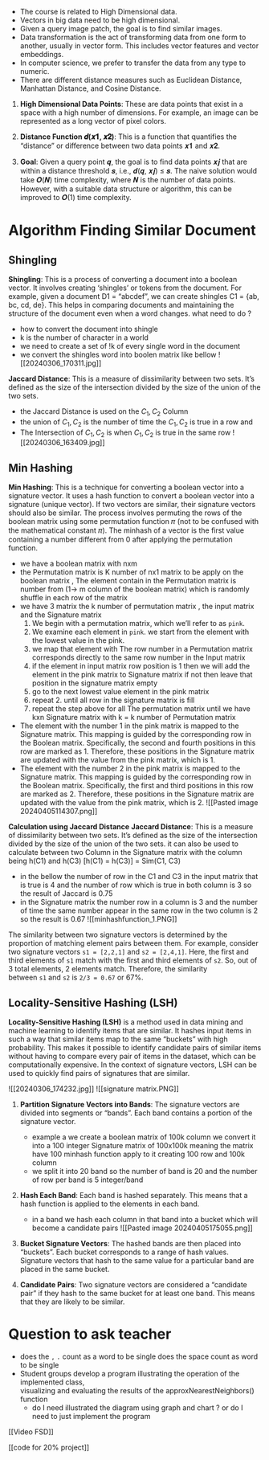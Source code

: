 

- The course is related to High Dimensional data.
- Vectors in big data need to be high dimensional.
- Given a query image patch, the goal is to find similar images.
- Data transformation is the act of transforming data from one form to another, usually in vector form. This includes vector features and vector embeddings.
- In computer science, we prefer to transfer the data from any type to numeric.
- There are different distance measures such as Euclidean Distance, Manhattan Distance, and Cosine Distance.



1. **High Dimensional Data Points**: These are data points that exist in a space with a high number of dimensions. For example, an image can be represented as a long vector of pixel colors.
    
2. **Distance Function 𝒅(𝒙𝟏, 𝒙𝟐)**: This is a function that quantifies the “distance” or difference between two data points 𝒙𝟏 and 𝒙𝟐.
    
3. **Goal**: Given a query point 𝒒, the goal is to find data points 𝒙𝒋 that are within a distance threshold 𝒔, i.e., 𝒅(𝒒, 𝒙𝒋) ≤ 𝒔. The naive solution would take 𝑶(𝑵) time complexity, where 𝑵 is the number of data points. However, with a suitable data structure or algorithm, this can be improved to 𝑶(1) time complexity.



# Algorithm  Finding Similar Document  

## Shingling
**Shingling**: This is a process of converting a document into a boolean vector. It involves creating ‘shingles’ or tokens from the document. For example, given a document D1 = “abcdef”, we can create shingles C1 = {ab, bc, cd, de}. This helps in comparing documents and maintaining the structure of the document even when a word changes. 
what need to do ? 
- how to convert the document into shingle  
- k is the number of character in a world 
- we need to create a set of !k  of every single word  in the document 
- we convert the shingles word into boolen matrix like bellow 
![[20240306_170311.jpg]]
    
**Jaccard Distance**: This is a measure of dissimilarity between two sets. It’s defined as the size of the intersection divided by the size of the union of the two sets. 
- the Jaccard Distance is used on the $C_1 , C_2$ Column 
- the union of  $C_1 , C_2$  is the number of time the $C_1 , C_2$   is true in a row  and 
- The Intersection of $C_1 , C_2$ is when $C_1 , C_2$ is true in the same row
    ![[20240306_163409.jpg]]

## **Min Hashing**
**Min Hashing**: This is a technique for converting a boolean vector into a signature vector. It uses a hash function to convert a boolean vector into a signature (unique vector). If two vectors are similar, their signature vectors should also be similar. The process involves permuting the rows of the boolean matrix using some permutation function 𝜋 (not to be confused with the mathematical constant 𝜋). The minhash of a vector is the first value containing a number different from 0 after applying the permutation function. 
- we have a boolean matrix with nxm 
-  the Permutation  matrix  is   K number of nx1 matrix to be apply on the boolean matrix  , The element  contain in the Permutation matrix is number from (1-> m column of the boolean  matrix)    which is randomly shuffle  in each row of the matrix 
- we have 3 matrix the k number of permutation matrix , the input matrix and the Signature matrix 
	1. We begin with a permutation matrix, which we’ll refer to as `pink`.
	2. We examine each element in `pink`.  we start from  the element with the lowest value in the pink.
	 3. we map that element with  The row number in a Permutation matrix corresponds directly to the same row number in the Input matrix  
	 4. if the element in input matrix row position is 1 then we will add the element in the pink matrix to Signature matrix if not then leave that position in the signature matrix empty 
	 5. go to the next lowest value element in the pink matrix 
	 6. repeat 2. until all row in the signature matrix is fill 
	 7. repeat the step above for all The permutation matrix until we have kxn Signature matrix with k = k number of Permutation matrix 
-  The element with the number 1 in the pink matrix is mapped to the Signature matrix. This mapping is guided by the corresponding row in the Boolean matrix. Specifically, the second and fourth positions in this row are marked as 1. Therefore, these positions in the Signature matrix are updated with the value from the pink matrix, which is 1. 
- The element with the number 2 in the pink matrix is mapped to the Signature matrix. This mapping is guided by the corresponding row in the Boolean matrix. Specifically, the first and third positions in this row are marked as 2. Therefore, these positions in the Signature matrix are updated with the value from the pink matrix, which is 2.
![[Pasted image 20240405114307.png]]

**Calculation using Jaccard Distance**
**Jaccard Distance**: This is a measure of dissimilarity between two sets. It’s defined as the size of the intersection divided by the size of the union of the two sets. it can also be used to calculate between two Column in the Signature matrix with the column being h(C1) and h(C3)
[h(C1) = h(C3)] = Sim(C1, C3)  
- in the bellow the number of row in the C1 and C3 in the input matrix that is true is 4 and the number of row which is true in both column is 3 so  the result of Jaccard is 0.75
- in the Signature matrix the number row in a column is 3 and the number of time the same number appear in the same row in the two column is 2 so the result is 0.67
![[minhashfunction_1.PNG]]



The similarity between two signature vectors is determined by the proportion of matching element pairs between them.
For example, consider two signature vectors `s1 = [2,2,1]` and `s2 = [2,4,1]`. Here, the first and third elements of `s1` match with the first and third elements of `s2`. So, out of 3 total elements, 2 elements match. Therefore, the similarity between `s1` and `s2` is `2/3 = 0.67` or 67%.

## **Locality-Sensitive Hashing (LSH)**
**Locality-Sensitive Hashing (LSH)** is a method used in data mining and machine learning to identify items that are similar. It hashes input items in such a way that similar items map to the same “buckets” with high probability. This makes it possible to identify candidate pairs of similar items without having to compare every pair of items in the dataset, which can be computationally expensive. In the context of signature vectors, LSH can be used to quickly find pairs of signatures that are similar.

![[20240306_174232.jpg]]
![[signature matrix.PNG]]
1.  **Partition Signature Vectors into Bands**: The signature vectors are divided into segments or “bands”. Each band contains a portion of the signature vector. 
	- example a  we create a boolean matrix of 100k column we convert it into a 100 integer Signature matrix of 100x100k meaning the matrix have 100 minhash function apply to it creating 100 row and 100k column 
	- we split it into 20 band so the number of band is 20 and the number of row per band is 5 integer/band 
2.  **Hash Each Band**: Each band is hashed separately. This means that a hash function is applied to the elements in each band. 
	- in a band we hash each column in that band into a bucket which will become a candidate pairs 
![[Pasted image 20240405175055.png]]
    
3. **Bucket Signature Vectors**: The hashed bands are then placed into “buckets”. Each bucket corresponds to a range of hash values. Signature vectors that hash to the same value for a particular band are placed in the same bucket.
    
4. **Candidate Pairs**: Two signature vectors are considered a “candidate pair” if they hash to the same bucket for at least one band. This means that they are likely to be similar.

# Question to ask teacher 
- does the `,` `.` count as a word to be single does the space count as word to be single 
- Student groups develop a program illustrating the operation of the implemented class,  
visualizing and evaluating the results of the approxNearestNeighbors() function 
	-  do I need  illustrated the diagram using graph and chart ? or do I need to just implement the program 
 
[[Video  FSD]]

[[code for 20% project]]